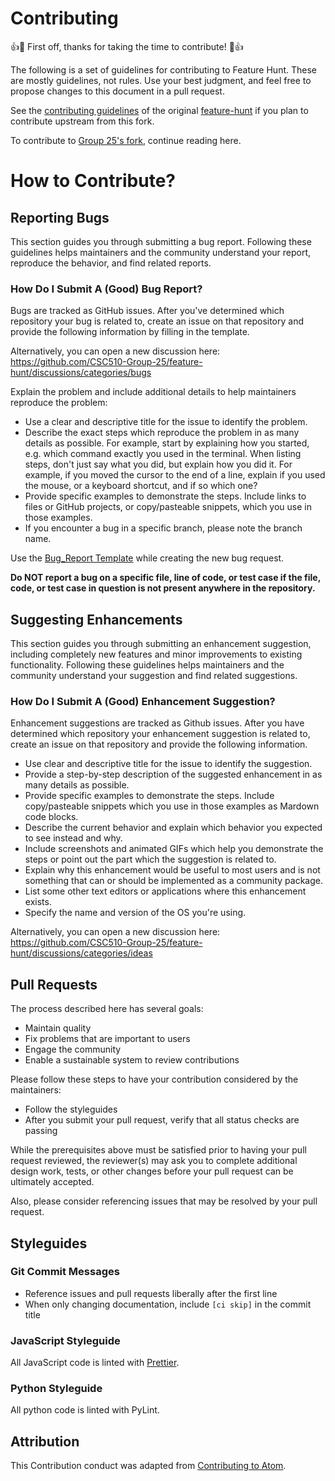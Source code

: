 # Contributing

👍🎉 First off, thanks for taking the time to contribute! 🎉👍

The following is a set of guidelines for contributing to Feature Hunt. These are mostly guidelines, not rules. Use your best judgment, and feel free to propose changes to this document in a pull request.

See the [contributing guidelines](https://github.com/shahrk/feature-hunt/blob/main/CONTRIBUTING.md) of the original [feature-hunt](https://github.com/shahrk/feature-hunt) if you plan to contribute upstream from this fork.

To contribute to [Group 25's fork](https://github.com/CSC510-Group-25/feature-hunt), continue reading here.



# How to Contribute?

## Reporting Bugs
This section guides you through submitting a bug report. Following these guidelines helps maintainers and the community understand your report, reproduce the behavior, and find related reports.

### How Do I Submit A (Good) Bug Report?
Bugs are tracked as GitHub issues. After you've determined which repository your bug is related to, create an issue on that repository and provide the following information by filling in the template.

Alternatively, you can open a new discussion here: https://github.com/CSC510-Group-25/feature-hunt/discussions/categories/bugs

Explain the problem and include additional details to help maintainers reproduce the problem:

* Use a clear and descriptive title for the issue to identify the problem.
* Describe the exact steps which reproduce the problem in as many details as possible. For example, start by explaining how you started, e.g. which command exactly you used in the terminal. When listing steps, don't just say what you did, but explain how you did it. For example, if you moved the cursor to the end of a line, explain if you used the mouse, or a keyboard shortcut, and if so which one?
* Provide specific examples to demonstrate the steps. Include links to files or GitHub projects, or copy/pasteable snippets, which you use in those examples. 
* If you encounter a bug in a specific branch, please note the branch name.

Use the [Bug_Report Template](https://github.com/Ashnayak/feature-hunt/blob/main/issue_templates/Bug_Report.md) while creating the new bug request.

**Do NOT report a bug on a specific file, line of code, or test case if the file, code, or test case in question is not present anywhere in the repository.**

## Suggesting Enhancements

This section guides you through submitting an enhancement suggestion, including completely new features and minor improvements to existing functionality. Following these guidelines helps maintainers and the community understand your suggestion and find related suggestions.

### How Do I Submit A (Good) Enhancement Suggestion?
Enhancement suggestions are tracked as Github issues. After you have determined which repository your enhancement suggestion is related to, create an issue on that repository and provide the following information.

* Use clear and descriptive title for the issue to identify the suggestion.
* Provide a step-by-step description of the suggested enhancement in as many details as possible.
* Provide specific examples to demonstrate the steps. Include copy/pasteable snippets which you use in those examples as Mardown code blocks.
* Describe the current behavior and explain which behavior you expected to see instead and why.
* Include screenshots and animated GIFs which help you demonstrate the steps or point out the part which the suggestion is related to.
* Explain why this enhancement would be useful to most users and is not something that can or should be implemented as a community package.
* List some other text editors or applications where this enhancement exists.
* Specify the name and version of the OS you're using.


Alternatively, you can open a new discussion here: https://github.com/CSC510-Group-25/feature-hunt/discussions/categories/ideas


## Pull Requests
The process described here has several goals:
* Maintain quality
* Fix problems that are important to users
* Engage the community 
* Enable a sustainable system to review contributions

Please follow these steps to have your contribution considered by the maintainers:
* Follow the styleguides
* After you submit your pull request, verify that all status checks are passing

While the prerequisites above must be satisfied prior to having your pull request reviewed, the reviewer(s) may ask you to complete additional design work, tests, or other changes before your pull request can be ultimately accepted.

Also, please consider referencing issues that may be resolved by your pull request.


## Styleguides

### Git Commit Messages
* Reference issues and pull requests liberally after the first line
* When only changing documentation, include `[ci skip]` in the commit title

### JavaScript Styleguide

All JavaScript code is linted with [Prettier](https://prettier.io/).


### Python Styleguide

All python code is linted with PyLint.

## Attribution
This Contribution conduct was adapted from [Contributing to Atom][contrib].

[contrib]: https://github.com/atom/atom/blob/master/CONTRIBUTING.md#how-can-i-contribute
